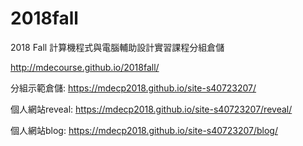 # 2018fall
2018 Fall 計算機程式與電腦輔助設計實習課程分組倉儲

http://mdecourse.github.io/2018fall/

分組示範倉儲: https://mdecp2018.github.io/site-s40723207/

個人網站reveal: https://mdecp2018.github.io/site-s40723207/reveal/

個人網站blog: https://mdecp2018.github.io/site-s40723207/blog/
